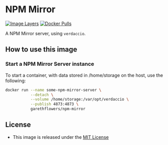 # NPM Mirror

[![Image Layers](https://images.microbadger.com/badges/image/garethflowers/npm-mirror.svg)](https://microbadger.com/images/garethflowers/npm-mirror)
[![Docker Pulls](https://img.shields.io/docker/pulls/garethflowers/npm-mirror.svg)](https://store.docker.com/community/images/garethflowers/npm-mirror)

A NPM Mirror server, using `verdaccio`.

## How to use this image

### Start a NPM Mirror Server instance

To start a container, with data stored in /home/storage on the host, use the
following:
```sh
docker run --name some-npm-mirror-server \
           --detach \
           --volume /home/storage:/var/opt/verdaccio \
           --publish 4873:4873 \
           garethflowers/npm-mirror
```

## License

* This image is released under the [MIT License][1]

 [1]: https://raw.githubusercontent.com/garethflowers/npm-mirror/master/LICENSE
